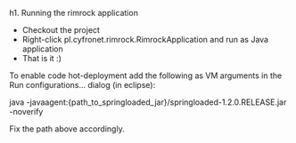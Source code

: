 h1. Running the rimrock application

* Checkout the project
* Right-click pl.cyfronet.rimrock.RimrockApplication and run as Java application
* That is it :)

To enable code hot-deployment add the following as VM arguments in the Run configurations... dialog (in eclipse):

java -javaagent:{path_to_springloaded_jar}/springloaded-1.2.0.RELEASE.jar -noverify

Fix the path above accordingly.